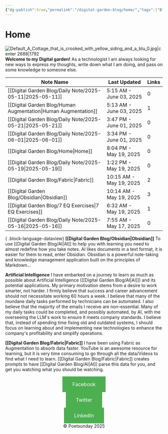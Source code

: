 ```yaml
---
{"dg-publish":true,"permalink":"/digital-garden-blog/home/","tags":["Blog","ai","Fabric","gardenEntry"]}
---
```



# Home
![Default_A_Cottage_that_is_crooked_with_yellow_siding_and_a_blu_0.jpg|center 2688|1792](/img/user/_attachments/Default_A_Cottage_that_is_crooked_with_yellow_siding_and_a_blu_0.jpg)
**Welcome to my Digital garden!**
As a technologist I am always looking for new ways to express my thoughts, write down what I am doing, and pass on some knowledge to someone else.

| Note Name                                                         | Last Updated            | Links |
| ----------------------------------------------------------------- | ----------------------- | ----- |
| [[Digital Garden Blog/Daily Note/2025-05-11\|2025-05-11]]      | 5:15 AM - June 03, 2025 | 0     |
| [[Digital Garden Blog/Human Augmentation\|Human Augmentation]] | 5:13 AM - June 03, 2025 | 1     |
| [[Digital Garden Blog/Daily Note/2025-05-21\|2025-05-21]]      | 3:47 PM - June 01, 2025 | 0     |
| [[Digital Garden Blog/Daily Note/2025-06-01\|2025-06-01]]      | 3:34 PM - June 01, 2025 | 0     |
| [[Digital Garden Blog/Home\|Home]]                             | 8:04 PM - May 19, 2025  | 0     |
| [[Digital Garden Blog/Daily Note/2025-05-19\|2025-05-19]]      | 1:22 PM - May 19, 2025  | 0     |
| [[Digital Garden Blog/Fabric\|Fabric]]                         | 10:15 AM - May 19, 2025 | 2     |
| [[Digital Garden Blog/Obsidian\|Obsidian]]                     | 10:14 AM - May 19, 2025 | 3     |
| [[Digital Garden Blog/7 EQ Exercises\|7 EQ Exercises]]         | 6:32 AM - May 19, 2025  | 1     |
| [[Digital Garden Blog/Daily Note/2025-05-16\|2025-05-16]]      | 7:55 AM - May 17, 2025  | 0     |

{ .block-language-dataview}
**[[Digital Garden Blog/Obsidian\|Obsidian]]**
To use [[Digital Garden Blog/AI\|AI]] to help you with learning you need to almost redefine how you take notes. AI likes documents in a text format, it is easier for them to read, enter Obsidian.
Obsidian is a powerful note-taking and knowledge management application built on the principles of Markdown...

**Artificial Intelligence**
I have embarked on a journey to learn as much as possible about Artificial Intelligence ([[Digital Garden Blog/AI\|AI]]) and its potential applications. My primary motivation stems from a desire to work smarter, not harder. I firmly believe that success and career advancement should not necessitate working 60 hours a week.
I believe that many of the mundane daily tasks performed by technicians can be automated. I also believe that the majority of the emails I receive are non-essential. Many of my daily tasks could be completed, and possibly automated, by AI, with me overseeing the LLM's work to ensure it meets company standards.
I believe that, instead of spending time fixing old and outdated systems, I should focus on learning about and implementing new technologies to enhance the company's profitability and simplify operations.

**[[Digital Garden Blog/Fabric\|Fabric]]**
I have been using Fabric as Augmentation to absorb data faster. YouTube is an awesome resource for learning, but it is very time consuming to go through all the data/Videos to find what I need to learn. [[Digital Garden Blog/Fabric\|Fabric]] creates prompts to have [[Digital Garden Blog/AI\|AI]] parse this data for you, and get you watching what you should be watching.

<center>
<div>
<a href="https://www.facebook.com/profile.php?id=100090864197241" class="button">Facebook</a>
<style>
  .button {
    background-color: #4CAF50; /* Green */
    border: none;
    color: white;
    padding: 15px 32px;
    text-align: center;
    text-decoration: none;
    display: inline-block;
    font-size: 16px;
    cursor: pointer;
  }
</style>
</div>

<div>
<a href="https://twitter.com/poetsunday" 
class="button">Twitter</a>
<style>
  .button {
    background-color: #4CAF50; /* Green */
    border: none;
    color: white;
    padding: 15px 32px;
    text-align: center;
    text-decoration: none;
    display: inline-block;
    font-size: 16px;
    cursor: pointer;
  }
</style>
</div>
<div>
<a href="https://www.linkedin.com/in/scott-anderson-4b2733137/"
class="button">LinkedIn</a>
<style>
  .button {
    background-color: #4CAF50; /* Green */
    border: none;
    color: white;
    padding: 15px 32px;
    text-align: center;
    text-decoration: none;
    display: inline-block;
    font-size: 16px;
    cursor: pointer;
  }
</style>
</div>
&copy; Poetsunday 2025
</center>

